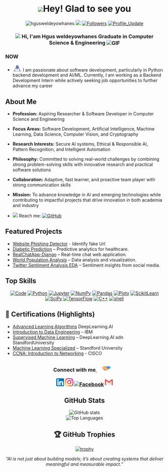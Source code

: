 <h1 align="center"> <img src="https://emojis.slackmojis.com/emojis/images/1531849430/4246/blob-sunglasses.gif?1531849430" width="36"/>Hey! Glad to see you </h1>

<p align="center"> 
    <img src="https://komarev.com/ghpvc/?username=hgusweldeyowhanes" alt="hgusweldeyowhanes"/>       
    <a href="https://github.com/hgusweldeyowhanes/hgusweldeyowhanes/pulse" alt="Activity"><img src="https://img.shields.io/github/commit-activity/m/hgusweldeyowhanes/hgusweldeyowhanes" /></a>
    <a href="https://github.com/hgusweldeyowhanes?tab=followers"><img alt="Followers" src="https://img.shields.io/github/followers/hgusweldeyowhanes?color=4C1&logo=github"></a>
    <a href="https://github.com/hgusweldeyowhanes/hgusweldeyowhanes" target="_blank"><img alt="Profile_Update" src="https://img.shields.io/github/last-commit/hgusweldeyowhanes/hgusweldeyowhanes?label=Profile%20update&style=fflat-square"></a>
</p>
<h3 align="center"> 
    <img src="https://media.giphy.com/media/hvRJCLFzcasrR4ia7z/giphy.gif" width="21"></a> Hi, I'am Hgus weldeyowhanes Graduate in Computer Science & Engineering <img align="center" alt="GIF" width="30"  src="https://media.giphy.com/media/H6KusZ8pzxtyymblnE/giphy.gif" width="36"/>
</h3> 

### NOW
- <img src="https://github.com/hgusweldeyowhanes/hgusweldeyowhanes/blob/main/Developer.gif" width="28"> I am passionate about software development, particularly in Python backend development and AI/ML. Currently, I am working as a Backend Development Intern while actively seeking job opportunities to further advance my career
 
## About Me  

- **Profession:** Aspiring Researcher & Software Developer in Computer Science and Engineering  
- **Focus Areas:** Software Development, Artificial Intelligence, Machine Learning, Data Science, Computer Vision, and Cryptography
- **Research Interests:** Secure AI systems, Ethical & Responsible AI, Pattern Recognition, and Intelligent Automation
- **Philosophy:** Committed to solving real-world challenges by combining strong problem-solving skills with innovative research and practical software solutions
- **Collaboration:** Adaptive, fast learner, and proactive team player with strong communication skills
- **Mission:** To advance knowledge in AI and emerging technologies while contributing to impactful projects that drive innovation in both academia and industry


- <img src="https://github.com/SP-XD/SP-XD/blob/main/images/letterbox.gif?raw=true" width="25"/> Reach me: <a href="mailto:hgusha2010@gmail.com" target="_blank"><img alt="GitHub" src="https://img.shields.io/badge/-hgusha2010@gmail.com-c14438?style=flat-square&logo=Gmail&logoColor=white"></a>

##  Featured Projects

- [Website Phishing Detector](https://github.com/hgusweldeyowhanes/website-Phishing-detector) - Identify fake Url
- [Diabetic Prediction](https://github.com/hgusweldeyowhanes/diabetes-risk-prediction) – Predictive analytics for healthcare.
- [RealChatApp-Django](https://github.com/hgusweldeyowhanes/RealChatApp-Django) – Real-time chat web application.
- [World Population Analysis](https://github.com/hgusweldeyowhanes/world-population-analysis) – Data analysis and visualization.
- [Twitter Sentiment Analysis EDA](https://github.com/hgusweldeyowhanes/twitter-sentiment-analysis-eda) – Sentiment insights from social media.


##  Top Skills
<p align="center">
    <a href="https://github.com/hgusweldeyowhanes?tab=repositories" target="_blank"><img alt="Code" src="https://img.shields.io/badge/-code-000000?style=flat-square&logo=Plex&logoColor=white"></a>
    <a href="https://github.com/hgusweldeyowhanes?tab=repositories&language=python" target="_blank"><img alt="Python" src="https://img.shields.io/badge/Python-FFD43B?style=flat-square&logo=python&logoColor=darkgreen"></a>
    <a href="https://github.com/hgusweldeyowhanes?tab=repositories&language=Jupyter Notebook" target="_blank"><img alt="Jupyter" src="https://img.shields.io/badge/Jupyter-F37626.svg?&style=flat-square&logo=Jupyter&logoColor=white"></a>
    <a href="https://github.com/hgusweldeyowhanes/Diabetic-Prediction" target="_blank"><img alt="NumPy" src="https://img.shields.io/badge/Numpy-777BB4?style=flat-square&logo=numpy&logoColor=white"></a>
    <a href="https://github.com/hgusweldeyowhanes/Diabetic-Prediction" target="_blank"><img alt="Pandas" src="https://img.shields.io/badge/Pandas-2C2D72?style=flat-square&logo=pandas&logoColor=white"></a>
    <a href="https://github.com/hgusweldeyowhanes/website-Phishing-detector" target="_blank"><img alt="Ploty" src="https://img.shields.io/badge/Plotly-%233F4F75?style=flat-square&logo=plotly&logoColor=white"></a>
    <a href="https://github.com/hgusweldeyowhanes/website-Phishing-detector" target="_blank"><img alt="ScikitLearn" src="https://img.shields.io/badge/scikit_learn-F7931E?style=flat-square&logo=scikit-learn&logoColor=white"></a>
    <a href="https://github.com/hgusweldeyowhanes/titanic-data-analysis" target="_blank"><img alt="SciPy" src="https://img.shields.io/badge/SciPy-%230C55A5?style=flat-square&logo=scipy&logoColor=white"></a>
    <a href="https://github.com/hgusweldeyowhanes/titanic-data-analysis" target="_blank"><img alt="TensorFlow" src="https://img.shields.io/badge/TensorFlow-FF6F00?style=flat-square&logo=TensorFlow&logoColor=white"></a>    
    <a href="https://github.com/hgusweldeyowhanes?tab=repositories&language=c%2B%2B" target="_blank"><img alt="C++" src="https://img.shields.io/badge/-C%2B%2B-00599C?style=flat-square&logo=C%2B%2B&logoColor=white"></a>
    <a href="https://github.com/hgusweldeyowhanes?tab=repositories&language=shell" target="_blank"><img alt="shell" src="https://img.shields.io/badge/-shell-5391FE?style=flat-square&logo=PowerShell&logoColor=white"></a>   
    
</p>

## 📜 Certifications (Highlights)

- [Advanced Learning Algorithms](https://www.coursera.org/account/accomplishments/verify/MJDYEU0CQ1YK) DeepLearning.AI 
- [Introduction to Data Engineering](https://www.coursera.org/account/accomplishments/verify/2SP9GQANYNVH) – IBM
- [Supervised Machine Learning](https://www.coursera.org/account/accomplishments/verify/8R9UZSEY8NAU) – DeepLearning.AI adn StandfordUniversity
- [Machine Learning Specialized](https://www.coursera.org/account/accomplishments/specialization/OWIF2SLE79NP) – Standford University
- [CCNA: Introduction to Networking](https://www.credly.com/badges/2f458795-8370-43e8-8db4-57f69b702dae) - CISCO


<div align="center">
<h3> Connect with me<a href="https://gifyu.com/image/Zy2f"> <img src="https://github.com/hgusweldeyowhanes/hgusweldeyowhanes/blob/main/Handshake.gif" width="60"></a>

<p align="center">
    <a href="https://www.linkedin.com/in/hgus-weldeyowhanes/" target="_blank"><img alt="LinkedIn" width="25px" src="https://github.com/hgusweldeyowhanes/hgusweldeyowhanes/blob/main/Linkedin.svg"></a>
    <a href="https://www.instagram.com/hgus.23/" target="_blank"><img alt="Instagram" width="25px" src="https://github.com/hgusweldeyowhanes/hgusweldeyowhanes/blob/main/Instagram.svg"></a>
    <a href="https://web.facebook.com/hgus.weldeyowhans.31" target="_blank"><img alt="Facebook" width="25px" src="https://upload.wikimedia.org/wikipedia/commons/5/51/Facebook_f_logo_%282019%29.svg"></a>
    <a href="mailto:hgusha2010@gmail.com" target="_blank"><img alt="Gmail" width="25px" src="https://github.com/hgusweldeyowhanes/hgusweldeyowhanes/blob/main/Gmail.svg"></a> 
</p> 


##  GitHub Stats
![GitHub stats](https://github-readme-stats.vercel.app/api?username=hgusweldeyowhanes&show_icons=true&theme=tokyonight)  
![Top Languages](https://github-readme-stats.vercel.app/api/top-langs/?username=hgusweldeyowhanes&layout=compact&theme=tokyonight)
## 🏆 GitHub Trophies
[![trophy](https://github-profile-trophy.vercel.app/?username=hgusweldeyowhanes&theme=tokyonight&margin-w=15&margin-h=15)](https://github.com/ryo-ma/github-profile-trophy)


*“AI is not just about building models; it’s about creating systems that deliver meaningful and measurable impact.”*
 
